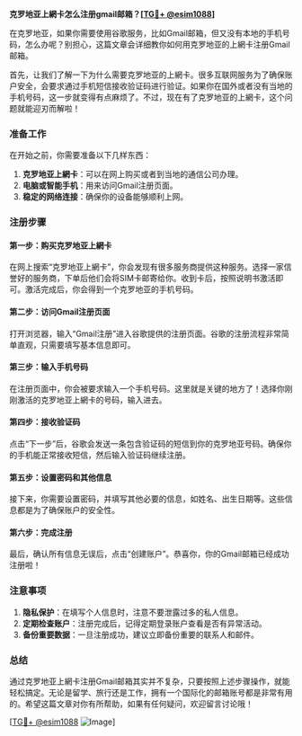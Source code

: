 **克罗地亚上網卡怎么注册gmail邮箱？[[TG💪+ @esim1088](https://t.me/s/esim1088)]**

在克罗地亚，如果你需要使用谷歌服务，比如Gmail邮箱，但又没有本地的手机号码，怎么办呢？别担心，这篇文章会详细教你如何用克罗地亚的上網卡注册Gmail邮箱。

首先，让我们了解一下为什么需要克罗地亚的上網卡。很多互联网服务为了确保账户安全，会要求通过手机短信接收验证码进行验证。如果你在国外或者没有当地的手机号码，这一步就变得有点麻烦了。不过，现在有了克罗地亚的上網卡，这个问题就能迎刃而解啦！

### 准备工作

在开始之前，你需要准备以下几样东西：

1. **克罗地亚上網卡**：可以在网上购买或者到当地的通信公司办理。
2. **电脑或智能手机**：用来访问Gmail注册页面。
3. **稳定的网络连接**：确保你的设备能够顺利上网。

### 注册步骤

#### 第一步：购买克罗地亚上網卡

在网上搜索“克罗地亚上網卡”，你会发现有很多服务商提供这种服务。选择一家信誉好的服务商，下单后他们会将SIM卡邮寄给你。收到卡后，按照说明书激活即可。激活完成后，你会得到一个克罗地亚的手机号码。

#### 第二步：访问Gmail注册页面

打开浏览器，输入“Gmail注册”进入谷歌提供的注册页面。谷歌的注册流程非常简单直观，只需要填写基本信息即可。

#### 第三步：输入手机号码

在注册页面中，你会被要求输入一个手机号码。这里就是关键的地方了！选择你刚刚激活的克罗地亚上網卡的号码，输入进去。

#### 第四步：接收验证码

点击“下一步”后，谷歌会发送一条包含验证码的短信到你的克罗地亚号码。确保你的手机能正常接收短信，然后输入验证码继续注册。

#### 第五步：设置密码和其他信息

接下来，你需要设置密码，并填写其他必要的信息，如姓名、出生日期等。这些信息都是为了确保账户的安全性。

#### 第六步：完成注册

最后，确认所有信息无误后，点击“创建账户”。恭喜你，你的Gmail邮箱已经成功注册啦！

### 注意事项

1. **隐私保护**：在填写个人信息时，注意不要泄露过多的私人信息。
2. **定期检查账户**：注册完成后，记得定期登录账户查看是否有异常活动。
3. **备份重要数据**：一旦注册成功，建议立即备份重要的联系人和邮件。

### 总结

通过克罗地亚上網卡注册Gmail邮箱其实并不复杂，只要按照上述步骤操作，就能轻松搞定。无论是留学、旅行还是工作，拥有一个国际化的邮箱账号都是非常有用的。希望这篇文章对你有所帮助，如果有任何疑问，欢迎留言讨论哦！

[[TG💪+ @esim1088](https://t.me/s/esim1088) ![Image](https://i.postimg.cc/4NQfJmqS/Snipaste-2025-05-13-00-14-12.png)]
